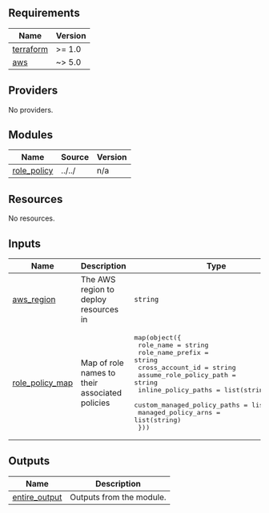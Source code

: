 <!-- BEGIN_TF_DOCS -->
## Requirements

| Name | Version |
|------|---------|
| <a name="requirement_terraform"></a> [terraform](#requirement\_terraform) | >= 1.0 |
| <a name="requirement_aws"></a> [aws](#requirement\_aws) | ~> 5.0 |

## Providers

No providers.

## Modules

| Name | Source | Version |
|------|--------|---------|
| <a name="module_role_policy"></a> [role\_policy](#module\_role\_policy) | ../../ | n/a |

## Resources

No resources.

## Inputs

| Name | Description | Type | Default | Required |
|------|-------------|------|---------|:--------:|
| <a name="input_aws_region"></a> [aws\_region](#input\_aws\_region) | The AWS region to deploy resources in | `string` | `"us-east-1"` | no |
| <a name="input_role_policy_map"></a> [role\_policy\_map](#input\_role\_policy\_map) | Map of role names to their associated policies | <pre>map(object({<br/>    role_name                   = string<br/>    role_name_prefix            = string<br/>    cross_account_id            = string<br/>    assume_role_policy_path     = string<br/>    inline_policy_paths         = list(string)<br/>    custom_managed_policy_paths = list(string)<br/>    managed_policy_arns         = list(string)<br/>  }))</pre> | n/a | yes |

## Outputs

| Name | Description |
|------|-------------|
| <a name="output_entire_output"></a> [entire\_output](#output\_entire\_output) | Outputs from the module. |
<!-- END_TF_DOCS -->